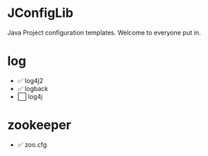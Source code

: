 # JConfigLib
 Java Project configuration templates. Welcome to everyone put in.
# log
- :white_check_mark: log4j2
- :white_check_mark: logback
- :white_large_square: log4j
# zookeeper
- :white_check_mark: zoo.cfg
